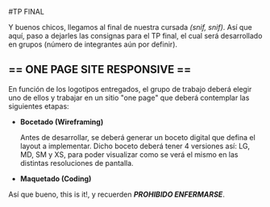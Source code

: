 #TP FINAL

<p>Y buenos chicos, llegamos al final de nuestra cursada <em>(snif, snif)</em>. Así que aquí, paso a dejarles las consignas para el TP final, el cual será desarrollado en grupos (número de integrantes aún por definir).</p>

<h2>== ONE PAGE SITE RESPONSIVE ==</h2>

<p>En función de los logotipos entregados, el grupo de trabajo deberá elegir uno de ellos y trabajar en un sitio "one page" que deberá contemplar las siguientes etapas:</p>

<ul>
	<li>
		<strong>Bocetado (Wireframing)</strong><br>
		<p>Antes de desarrollar, se deberá generar un boceto digital que defina el layout a implementar. Dicho boceto deberá tener 4 versiones así: LG, MD, SM y XS, para poder visualizar como se verá el mismo en las distintas resoluciones de pantalla.</p>
	</li>
	<li>
		<strong>Maquetado (Coding)</strong><br>
		</li>
</ul>

<p>Así que bueno, this is it!, y recuerden <strong><em>PROHIBIDO ENFERMARSE</em></strong>.</p>
